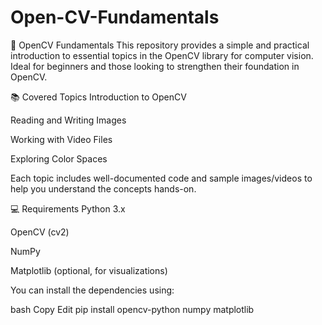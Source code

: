 # Open-CV-Fundamentals

🧠 OpenCV Fundamentals
This repository provides a simple and practical introduction to essential topics in the OpenCV library for computer vision. Ideal for beginners and those looking to strengthen their foundation in OpenCV.

📚 Covered Topics
Introduction to OpenCV

Reading and Writing Images

Working with Video Files

Exploring Color Spaces

Each topic includes well-documented code and sample images/videos to help you understand the concepts hands-on.

💻 Requirements
Python 3.x

OpenCV (cv2)

NumPy

Matplotlib (optional, for visualizations)

You can install the dependencies using:

bash
Copy
Edit
pip install opencv-python numpy matplotlib
